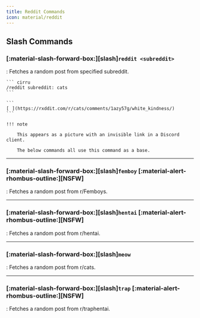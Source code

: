 ```yaml
---
title: Reddit Commands
icon: material/reddit
---
```


## Slash Commands

### [:material-slash-forward-box:][slash]`reddit <subreddit>`

:   Fetches a random post from specified subreddit.

    ``` cirru
    /reddit subreddit: cats
    ```

    ```
    [⠀](https://rxddit.com/r/cats/comments/1azy57g/white_kindness/)
    ```

    !!! note

        This appears as a picture with an invisible link in a Discord client.

        The below commands all use this command as a base.

---

### [:material-slash-forward-box:][slash]`femboy` [:material-alert-rhombus-outline:][NSFW]

:   Fetches a random post from r/Femboys.

---

### [:material-slash-forward-box:][slash]`hentai` [:material-alert-rhombus-outline:][NSFW]

:   Fetches a random post from r/hentai.

---

### [:material-slash-forward-box:][slash]`meow`

:   Fetches a random post from r/cats.

---

### [:material-slash-forward-box:][slash]`trap` [:material-alert-rhombus-outline:][NSFW]

:   Fetches a random post from r/traphentai.
